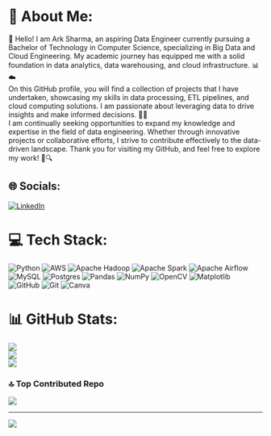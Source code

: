 # 💫 About Me:
👋 Hello! I am Ark Sharma, an aspiring Data Engineer currently pursuing a Bachelor of Technology in Computer Science, specializing in Big Data and Cloud Engineering. My academic journey has equipped me with a solid foundation in data analytics, data warehousing, and cloud infrastructure. 📊☁️<br>On this GitHub profile, you will find a collection of projects that I have undertaken, showcasing my skills in data processing, ETL pipelines, and cloud computing solutions. I am passionate about leveraging data to drive insights and make informed decisions. 🚀💡<br>I am continually seeking opportunities to expand my knowledge and expertise in the field of data engineering. Whether through innovative projects or collaborative efforts, I strive to contribute effectively to the data-driven landscape. Thank you for visiting my GitHub, and feel free to explore my work! 🌟🔍


## 🌐 Socials:
[![LinkedIn](https://img.shields.io/badge/LinkedIn-%230077B5.svg?logo=linkedin&logoColor=white)](https://linkedin.com/in/arksharma) 

# 💻 Tech Stack:
![Python](https://img.shields.io/badge/python-3670A0?style=flat-square&logo=python&logoColor=ffdd54) ![AWS](https://img.shields.io/badge/AWS-%23FF9900.svg?style=flat-square&logo=amazon-aws&logoColor=white) ![Apache Hadoop](https://img.shields.io/badge/Apache%20Hadoop-66CCFF?style=flat-square&logo=apachehadoop&logoColor=black) ![Apache Spark](https://img.shields.io/badge/Apache%20Spark-FDEE21?style=flat-square&logo=apachespark&logoColor=black) ![Apache Airflow](https://img.shields.io/badge/Apache%20Airflow-017CEE?style=flat-square&logo=Apache%20Airflow&logoColor=white) ![MySQL](https://img.shields.io/badge/mysql-4479A1.svg?style=flat-square&logo=mysql&logoColor=white) ![Postgres](https://img.shields.io/badge/postgres-%23316192.svg?style=flat-square&logo=postgresql&logoColor=white) ![Pandas](https://img.shields.io/badge/pandas-%23150458.svg?style=flat-square&logo=pandas&logoColor=white) ![NumPy](https://img.shields.io/badge/numpy-%23013243.svg?style=flat-square&logo=numpy&logoColor=white) ![OpenCV](https://img.shields.io/badge/opencv-%23white.svg?style=flat-square&logo=opencv&logoColor=white) ![Matplotlib](https://img.shields.io/badge/Matplotlib-%23ffffff.svg?style=flat-square&logo=Matplotlib&logoColor=black) ![GitHub](https://img.shields.io/badge/github-%23121011.svg?style=flat-square&logo=github&logoColor=white) ![Git](https://img.shields.io/badge/git-%23F05033.svg?style=flat-square&logo=git&logoColor=white) ![Canva](https://img.shields.io/badge/Canva-%2300C4CC.svg?style=flat-square&logo=Canva&logoColor=white)
# 📊 GitHub Stats:
![](https://github-readme-stats.vercel.app/api?username=Arksgithub&theme=monokai&hide_border=false&include_all_commits=true&count_private=false)<br/>
![](https://github-readme-streak-stats.herokuapp.com/?user=Arksgithub&theme=monokai&hide_border=false)<br/>
![](https://github-readme-stats.vercel.app/api/top-langs/?username=Arksgithub&theme=monokai&hide_border=false&include_all_commits=true&count_private=false&layout=compact)

### 🔝 Top Contributed Repo
![](https://github-contributor-stats.vercel.app/api?username=Arksgithub&limit=5&theme=github_dark&combine_all_yearly_contributions=true)

---
[![](https://visitcount.itsvg.in/api?id=Arksgithub&icon=1&color=3)](https://visitcount.itsvg.in)

